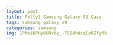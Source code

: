 ```yaml
---
layout: post
title: Folly1 Samsung Galaxy S9 Case
tags: samsung galaxy s9
categories: samsung
img: 1PMai6PHy6UUvby_-TEDAhAcqlo6ZfyMk
---
```

